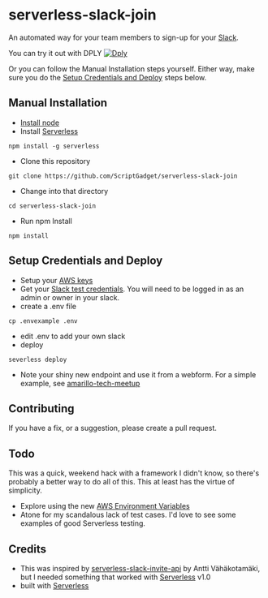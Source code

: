 # serverless-slack-join

An automated way for your team members to sign-up for your [Slack](https://slack.com).

You can try it out with DPLY
[![Dply](https://dply.co/b.svg)](https://dply.co/b/AYW59kzn)

Or you can follow the Manual Installation steps yourself. Either way, make sure you do the [Setup Credentials and Deploy](Setup-Credentials-and-Deploy) steps below.

## Manual Installation

* [Install node](https://nodejs.org/en/download/)
* Install [Serverless](https://serverless.com/)
```
npm install -g serverless
```
* Clone this repository
```
git clone https://github.com/ScriptGadget/serverless-slack-join
```
* Change into that directory
```
cd serverless-slack-join
```
* Run npm Install
```
npm install
```

## Setup Credentials and Deploy

* Setup your [AWS keys](https://serverless.com/framework/docs/providers/aws/guide/credentials/)
* Get your [Slack test credentials](https://api.slack.com/docs/oauth-test-tokens). You will need to be logged in as an admin or owner in your slack.
* create a .env file
```
cp .envexample .env
```
* edit .env to add your own slack
* deploy
```
severless deploy
```
* Note your shiny new endpoint and use it from a webform. For a simple example, see [amarillo-tech-meetup](https://github.com/ScriptGadget/amarillo-tech-meetup)

## Contributing
If you have a fix, or a suggestion, please create a pull request.

## Todo
This was a quick, weekend hack with a framework I didn't know, so there's probably a better way to do all of this. This at least has the virtue of simplicity.
* Explore using the new [AWS Environment Variables](http://docs.aws.amazon.com/lambda/latest/dg/env_variables.html)
* Atone for my scandalous lack of test cases. I'd love to see some examples of good Serverless testing.

## Credits

* This was inspired by [serverless-slack-invite-api](https://github.com/amv/serverless-slack-invite-api) by Antti Vähäkotamäki, but I needed something that worked with [Serverless](https://github.com/serverless/serverless) v1.0
* built with [Serverless](https://www.serverless.com)
